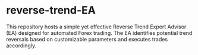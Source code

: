 # reverse-trend-EA
This repository hosts a simple yet effective Reverse Trend Expert Advisor (EA) designed for automated Forex trading. The EA identifies potential trend reversals based on customizable parameters and executes trades accordingly.

